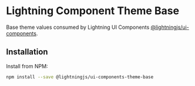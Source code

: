 ﻿<!--
  Copyright 2023 Comcast Cable Communications Management, LLC

  Licensed under the Apache License, Version 2.0 (the "License");
  you may not use this file except in compliance with the License.
  You may obtain a copy of the License at

  http://www.apache.org/licenses/LICENSE-2.0

  Unless required by applicable law or agreed to in writing, software
  distributed under the License is distributed on an "AS IS" BASIS,
  WITHOUT WARRANTIES OR CONDITIONS OF ANY KIND, either express or implied.
  See the License for the specific language governing permissions and
  limitations under the License.

  SPDX-License-Identifier: Apache-2.0
-->

# Lightning Component Theme Base

Base theme values consumed by Lightning UI Components [@lightningjs/ui-components](https://www.npmjs.com/package/@lightningjs/ui-components).

## Installation

Install from NPM:

```bash
npm install --save @lightningjs/ui-components-theme-base
```
